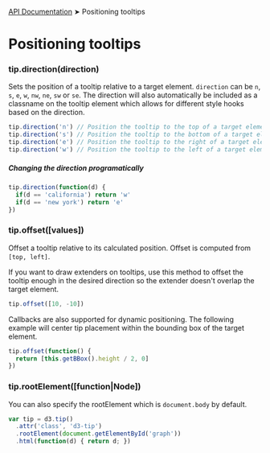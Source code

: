 [API Documentation](index.md) ➤ Positioning tooltips

# Positioning tooltips

### tip.direction(direction)
Sets the position of a tooltip relative to a target element.  `direction` can be
`n`, `s`, `e`, `w`, `nw`, `ne`, `sw` or `se`.  The direction will also automatically be included as a classname
on the tooltip element which allows for different style hooks based on the direction.

``` javascript
tip.direction('n') // Position the tooltip to the top of a target element
tip.direction('s') // Position the tooltip to the bottom of a target element
tip.direction('e') // Position the tooltip to the right of a target element
tip.direction('w') // Position the tooltip to the left of a target element
```
##### Changing the direction programatically
``` javascript
tip.direction(function(d) {
  if(d == 'california') return 'w'
  if(d == 'new york') return 'e'
})
```

### tip.offset([values])
Offset a tooltip relative to its calculated position.  Offset is computed from
`[top, left]`.

If you want to draw extenders on tooltips, use this method to offset the tooltip
enough in the desired direction so the extender doesn't overlap the target element.

``` javascript
tip.offset([10, -10])
```

Callbacks are also supported for dynamic positioning.  The following example
will center tip placement within the bounding box of the target element.

``` javascript
tip.offset(function() {
  return [this.getBBox().height / 2, 0]
})
```

### tip.rootElement([function|Node])
You can also specify the rootElement which is `document.body` by default.

```javascript
var tip = d3.tip()
  .attr('class', 'd3-tip')
  .rootElement(document.getElementById('graph'))
  .html(function(d) { return d; })

```
